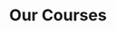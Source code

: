 ---
title: "Our Courses"
draft: false
# page title background image
bg_image: "images/backgrounds/event-bg.jpg"
# meta description
description : "Lorem ipsum dolor sit amet, consectetur adipisicing elit, sed do eiusmod tempor incididunt ut labore. dolore magna aliqua. Ut enim ad minim veniam, quis nostrud."
---